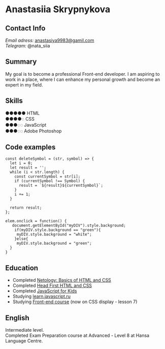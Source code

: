 # Anastasiia Skrypnykova
## Contact Info
*Email adress:* anastasiya9983@gamil.com\
*Telegram:* @nata_siia
## Summary
My goal is to become a professional Front-end developer. I am aspiring to work in a place, where I can enhance my personal growth and become an expert in my field.
## Skills
●●●●● HTML\
●●●●◌ CSS\
●●●◌◌ JavaScript\
●●●◌◌ Adobe Photoshop
## Code examples
```
const deleteSymbol = (str, symbol) => {
  let i = 0;
  let result = '';
  while (i < str.length) {
    const currentSymbol = str[i];
    if (currentSymbol !== Symbol) {
      result = `${result}${currentSymbol}`;
    }
    i += 1;
  }

  return result;
};
```
```
elem.onclick = function() {
   document.getElementById("myDIV").style.background;
    if(myDIV.style.background == "green"){
     myDIV.style.background = "white";
    }else{
     myDIV.style.background = "green";
  }
}
```
## Education
* Completed [Netology: Basics of HTML and CSS](https://netology.ru/profile/6714701)
* Completed [Head First HTML and CSS](https://www.amazon.com/Head-First-HTML-CSS-Standards-Based-ebook/dp/B00AF57GAW)
* Completed [JavaScript for Kids](https://www.amazon.com/JavaScript-Kids-Playful-Introduction-Programming-ebook/dp/B00QL616QE)
* Studying [learn.javascript.ru](learn.javascript.ru)
* Studying [Front-end course](https://www.youtube.com/playlist?list=PLM6XATa8CAG4F9nAIYNS5oAiPotxwLFIr) (now on CSS display - lesson 7)
## English
Intermediate level.\
Completed Exam Preparation course at Advanced - Level 8 at Hansa Language Centre.
